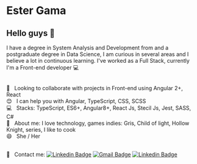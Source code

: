 # Ester Gama

## Hello guys 👋
I have a degree in System Analysis and Development from and a postgraduate degree in Data Science, I am curious in several areas and I believe a lot in continuous learning. I've worked as a Full Stack, currently I'm a Front-end developer 💻

 <br/> :green_heart: &nbsp; Looking to collaborate with projects in Front-end using Angular 2+, React
 <br/> :blush: &nbsp; I can help you with Angular, TypeScript, CSS, SCSS
 <br/> :computer: &nbsp; Stacks: TypeScript, ES6+, Angular8+, React Js, Stecil Js, Jest, SASS, C#
 <br/> 💬  &nbsp; About me: I love technology, games indies: Gris, Child of light, Hollow Knight, series, I like to cook
 <br/> 😄  &nbsp; She / Her
 
 <br/> :email: &nbsp; Contact me: [![Linkedin Badge](https://img.shields.io/badge/-Esterfania-blue?style=flat-square&logo=Linkedin&logoColor=white&link=https://www.linkedin.com/in/esterfania-gama/)](https://www.linkedin.com/in/esterfania-gama/) [![Gmail Badge](https://img.shields.io/badge/-esterfaniagama@gmail.com-c14438?style=flat-square&logo=Gmail&logoColor=white&link=mailto:esterfaniagama@gmail.com)](mailto:esterfaniagam@gmail.com) [![Linkedin Badge](https://img.shields.io/badge/-Links-purple?style=flat-square&logoColor=white&link=https://esterfania.github.io/links/)](https://esterfania.github.io/links/) 
